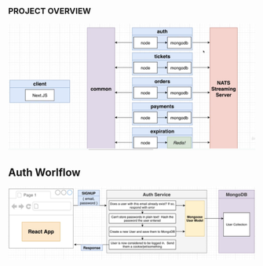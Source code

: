 ### PROJECT OVERVIEW 
<div>
    <img src="./images_readme/struct.png"/>
</div> 

## Auth Worlflow
<img src="./images_readme/signup_workflow.png" />

